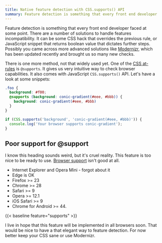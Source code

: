```yaml
---
title: Native feature detection with CSS.supports() API
summary: Feature detection is something that every front end developer faced at some point. CSS.supports() API allows us to use very elegant form to doing it.
---
```


Feature detection is something that every front end developer faced at some point. There are a number of solutions to handle features incompatibility. It can be some CSS hack that overrides the previous rule, or JavaScript snippet that returns boolean value that dictates further steps. Possibly you came across more advanced solutions like [Modernizr](https://modernizr.com/), which has been updated recently and brought us so many new checks.

There is one more method, not that widely used yet. One of the [CSS at-rules](https://developer.mozilla.org/en-US/docs/Web/CSS/At-rule) is `@supports`. It gives us very intuitive way to check browser capabilities. It also comes with JavaScript `CSS.supports()` API. Let's have a look at some snippets:

```scss
.foo {
  background: #f00;
  @supports (background: conic-gradient(#eee, #bbb)) {
    background: conic-gradient(#eee, #bbb)
  }
}
```

```js
if (CSS.supports('background', 'conic-gradient(#eee, #bbb)')) {
  console.log('Your browser supports conic-gradient');
}
```

## Poor support for @support

I know this heading sounds weird, but it's cruel reality. This feature is too nice to be ready to use. [Browser support](https://caniuse.com/#feat=css-supports-api) isn't good at all.

- Internet Explorer and Opera Mini - forgot about it
- Edge is OK
- Firefox >= 23
- Chrome >= 28
- Safari >= 9
- Opera >= 12.1
- iOS Safari >= 9
- Chrome for Android >= 44.

{{< baseline feature="supports" >}}

I live in hope that this feature will be implemented in all browsers soon. That would be nice to have a that elegant way to feature detection. For now better keep your CSS sane or use Modernizr.
